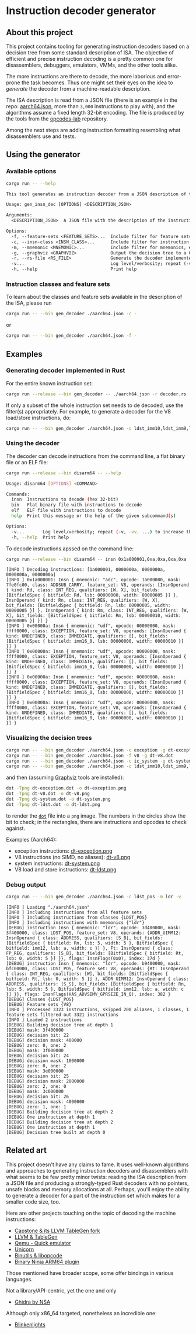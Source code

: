 # Instruction decoder generator

## About this project

This project contains tooling for generating instruction decoders based on a decision
tree from some standard description of ISA. The objective of efficient and precise
instruction decoding is a pretty common one for disassemblers, debuggers, emulators,
VMMs, and the other tools alike.

The more instructions are there to decode, the more laborious and error-prone the task
becomes. Thus one might set their eyes on the idea to _generate_ the decoder from a
machine-readable description.

The ISA description is read from a JSON file (there is an example in the repo:
[aarch64.json](./aarch64.json), more than `3,000` instructions to play with), and
the algorithms assume a fixed length 32-bit encoding. The file is produced by the tools
from the [opcodes-lab](https://github.com/kromych/opcodes-lab) repository.

Among the next steps are adding instruction formatting resembling what disassemblers use
and tests. 

## Using the generator

### Available options

```sh
cargo run -- --help
```

```txt
This tool generates an instruction decoder from a JSON description of the ISA

Usage: gen_insn_dec [OPTIONS] <DESCRIPTION_JSON>

Arguments:
  <DESCRIPTION_JSON>  A JSON file with the description of the instruction set architecture

Options:
  -f, --feature-sets <FEATURE_SETS>...  Include filter for feature sets, e.g. "v8,simd". Case-insensitive, ignored if not provided
  -c, --insn-class <INSN_CLASS>...      Include filter for instruction classes, e.g. "addsub_imm,ldst_pos,exception". Case-insensitive, ignored if not provided
  -m, --mnemonic <MNEMONIC>...          Include filter for mnemonics, e.g. "adc,ldp". Case-insensitive, ignored if not provided
  -g, --graphviz <GRAPHVIZ>             Output the decision tree to a Graphviz DOT file
  -r, --rs-file <RS_FILE>               Generate the decoder implemented in Rust
  -v...                                 Log level/verbosity; repeat (-v, -vv, ...) to increase the verbosity
  -h, --help                            Print help

```

### Instruction classes and feature sets

To learn about the classes and feature sets available in the description of the ISA,
please run

```sh
cargo run -- --bin gen_decoder ./aarch64.json -c -
```

or

```sh
cargo run -- --bin gen_decoder ./aarch64.json -f -
```

## Examples

### Generating decoder implemented in Rust

For the entire known instruction set:

```sh
cargo run --release --bin gen_decoder -- ./aarch64.json -r decoder.rs
```

If only a subset of the whole instruction set needs to de decoded, use the filter(s)
appropriately. For example, to generate a decoder for the V8 load/store instructions, do:

```sh
cargo run -- --bin gen_decoder ./aarch64.json -c ldst_imm10,ldst_imm9,ldst_pos,ldst_regoff,ldst_unpriv,ldst_unscaled,ldstexcl,ldstnapair_offs,ldstpair_indexed,ldstpair_off,loadlit -f v8 -r decoder.rs
```

### Using the decoder

The decoder can decode instructions from the command line, a flat binary file or an ELF file:

```sh
cargo run --release --bin disarm64 -- --help

Usage: disarm64 [OPTIONS] <COMMAND>

Commands:
  insn  Instructions to decode (hex 32-bit)
  bin   Flat binary file with instructions to decode
  elf   ELF file with instructions to decode
  help  Print this message or the help of the given subcommand(s)

Options:
  -v...       Log level/verbosity; repeat (-v, -vv, ...) to increase the verbosity
  -h, --help  Print help
```

To decode instructions apssed on the command line:

```sh
cargo run --release --bin disarm64 -- insn 0x1a000001,0xa,0xa,0xa,0xa
```

```log
[INFO ] Decoding instructions: [1a000001, 0000000a, 0000000a, 0000000a, 0000000a]
[INFO ] 0x1a000001: Insn { mnemonic: "adc", opcode: 1a000000, mask: 7fe0fc00, class: ADDSUB_CARRY, feature_set: V8, operands: [InsnOperand { kind: Rd, class: INT_REG, qualifiers: [W, X], bit_fields: [BitfieldSpec { bitfield: Rd, lsb: 00000000, width: 00000005 }] }, InsnOperand { kind: Rn, class: INT_REG, qualifiers: [W, X], bit_fields: [BitfieldSpec { bitfield: Rn, lsb: 00000005, width: 00000005 }] }, InsnOperand { kind: Rm, class: INT_REG, qualifiers: [W, X], bit_fields: [BitfieldSpec { bitfield: Rm, lsb: 00000010, width: 00000005 }] }] }
[INFO ] 0x00000a: Insn { mnemonic: "udf", opcode: 00000000, mask: ffff0000, class: EXCEPTION, feature_set: V8, operands: [InsnOperand { kind: UNDEFINED, class: IMMEDIATE, qualifiers: [], bit_fields: [BitfieldSpec { bitfield: imm16_0, lsb: 00000000, width: 00000010 }] }] }
[INFO ] 0x00000a: Insn { mnemonic: "udf", opcode: 00000000, mask: ffff0000, class: EXCEPTION, feature_set: V8, operands: [InsnOperand { kind: UNDEFINED, class: IMMEDIATE, qualifiers: [], bit_fields: [BitfieldSpec { bitfield: imm16_0, lsb: 00000000, width: 00000010 }] }] }
[INFO ] 0x00000a: Insn { mnemonic: "udf", opcode: 00000000, mask: ffff0000, class: EXCEPTION, feature_set: V8, operands: [InsnOperand { kind: UNDEFINED, class: IMMEDIATE, qualifiers: [], bit_fields: [BitfieldSpec { bitfield: imm16_0, lsb: 00000000, width: 00000010 }] }] }
[INFO ] 0x00000a: Insn { mnemonic: "udf", opcode: 00000000, mask: ffff0000, class: EXCEPTION, feature_set: V8, operands: [InsnOperand { kind: UNDEFINED, class: IMMEDIATE, qualifiers: [], bit_fields: [BitfieldSpec { bitfield: imm16_0, lsb: 00000000, width: 00000010 }] }] }
```

### Visualizing the decision trees

```sh
cargo run -- --bin gen_decoder ./aarch64.json -c exception -g dt-exception.dot
cargo run -- --bin gen_decoder ./aarch64.json -f v8 -g dt-v8.dot
cargo run -- --bin gen_decoder ./aarch64.json -c ic_system -g dt-system.dot
cargo run -- --bin gen_decoder ./aarch64.json -c ldst_imm10,ldst_imm9,ldst_pos,ldst_regoff,ldst_unpriv,ldst_unscaled,ldstexcl,ldstnapair_offs,ldstpair_indexed,ldstpair_off,loadlit -f v8 -g dt-ldst.dot
```

and then (assuming [Graphviz](https://graphviz.org/) tools are installed):

```sh
dot -Tpng dt-exception.dot -o dt-exception.png
dot -Tpng dt-v8.dot -o dt-v8.png
dot -Tpng dt-system.dot -o dt-system.png
dot -Tpng dt-ldst.dot -o dt-ldst.png
```

to render the [`dot`](https://graphviz.org/doc/info/lang.html) file into a `png`
image. The numbers in the circles show the bit to check; in the rectangles, there
are instructions and opcodes to check against.

Examples (Aarch64):

- exception instructions: [dt-exception.png](./img/dt-exception.png)
- V8 instructions (no SIMD, no aliases): [dt-v8.png](./img/dt-v8.png)
- system instructions: [dt-system.png](./img/dt-system.png)
- V8 load and store instructions: [dt-ldst.png](./img/dt-ldst.png)

### Debug output

```sh
cargo run -- --bin gen_decoder ./aarch64.json -c ldst_pos -m ldr -v
```

```log
[INFO ] Loading "./aarch64.json"
[INFO ] Including instructions from all feature sets
[INFO ] Including instructions from classes {LDST_POS}
[INFO ] Including instructions with mnemonics {"ldr"}
[DEBUG] instruction Insn { mnemonic: "ldr", opcode: 3d400000, mask: 3f400000, class: LDST_POS, feature_set: V8, operands: {ADDR_UIMM12: InsnOperand { class: ADDRESS, qualifiers: [S_B], bit_fields: [BitfieldSpec { bitfield: Rn, lsb: 5, width: 5 }, BitfieldSpec { bitfield: imm12, lsb: a, width: c }] }, Ft: InsnOperand { class: FP_REG, qualifiers: [S_B], bit_fields: [BitfieldSpec { bitfield: Rt, lsb: 0, width: 5 }] }}, flags: InsnFlags(0x0), index: 37d }
[DEBUG] instruction Insn { mnemonic: "ldr", opcode: b9400000, mask: bfc00000, class: LDST_POS, feature_set: V8, operands: {Rt: InsnOperand { class: INT_REG, qualifiers: [W], bit_fields: [BitfieldSpec { bitfield: Rt, lsb: 0, width: 5 }] }, ADDR_UIMM12: InsnOperand { class: ADDRESS, qualifiers: [S_S], bit_fields: [BitfieldSpec { bitfield: Rn, lsb: 5, width: 5 }, BitfieldSpec { bitfield: imm12, lsb: a, width: c }] }}, flags: InsnFlags(HAS_ADVSIMV_GPRSIZE_IN_Q), index: 382 }
[DEBUG] Classes {LDST_POS}
[DEBUG] Feature sets {V8}
[INFO ] Processed 3323 instructions, skipped 200 aliases, 1 classes, 1 feature sets filtered out 3321 instructions
[INFO ] Loaded 2 instructions
[DEBUG] Building decision tree at depth 1
[DEBUG] mask: 3f400000
[DEBUG] decision bit: 22
[DEBUG] decision mask: 400000
[DEBUG] zero: 0, one: 2
[DEBUG] mask: 3f000000
[DEBUG] decision bit: 24
[DEBUG] decision mask: 1000000
[DEBUG] zero: 0, one: 2
[DEBUG] mask: 3e000000
[DEBUG] decision bit: 25
[DEBUG] decision mask: 2000000
[DEBUG] zero: 2, one: 0
[DEBUG] mask: 3c000000
[DEBUG] decision bit: 26
[DEBUG] decision mask: 4000000
[DEBUG] zero: 1, one: 1
[DEBUG] Building decision tree at depth 2
[DEBUG] One instruction at depth 1
[DEBUG] Building decision tree at depth 2
[DEBUG] One instruction at depth 1
[DEBUG] Decision tree built at depth 0
```

## Related art

This project doesn't have any claims to fame. It uses well-known algorithms and approaches
to generating instruction decoders and disassemblers with what seems to be few pretty
minor twists: reading the ISA description from a JSON file and producing a strongly-typed Rust
decoders with no pointers, unsafe blocks and memory allocations at all. Perhaps, you'll
enjoy the ability to generate a decoder for a part of the instruction set which makes
for a smaller code size, too.

Here are other projects touching on the topic of decoding the machine instructions:

- [Capstone & its LLVM TableGen fork](https://github.com/capstone-engine)
- [LLVM & TableGen](https://github.com/llvm/llvm-project)
- [Qemu - Quick emulator](https://github.com/qemu/qemu)
- [Unicorn](https://github.com/unicorn-engine/unicorn)
- [Binutils & libopcode](https://www.gnu.org/software/binutils/)
- [Binary Ninja ARM64 plugin](https://github.com/Vector35/arch-arm64)

Those mentioned have broader scope, some offer bindings in various languages.

Not a library/API-centric, yet the one and only

- [Ghidra by NSA](https://github.com/NationalSecurityAgency/ghidra)

Although only x86_64 targeted, nonetheless an incredible one:

- [Blinkenlights](https://github.com/jart/blink)
